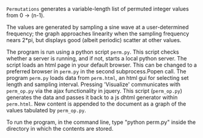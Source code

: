 `Permutations` generates a variable-length list of permuted integer values from 0 -> (n-1). 

The values are generated by sampling a sine wave at a user-determined frequency; the graph approaches linearity when the sampling frequency nears 2*pi, but displays good (albeit periodic) scatter at other values.

The program is run using a python script `perm.py`. 
This script checks whether a server is running, and if not, starts a local python server. 
The script loads an html page in your default browser. This can be changed to a preferred browser in `perm.py` in the second subprocess.Popen call. 
The program `perm.py` loads data from `perm.html`, an html gui for selecting set length and sampling interval. 
Pressing 'Visualize' communicates with `perm_op.py` via the ajax functionality in jquery. 
This script (`perm_op.py`) generates the data and passes it back to a js dhtml generator within `perm.html`. New content is appended to the document as a graph of the values tabulated by `perm_op.py`. 

To run the program, in the command line, type "python perm.py" inside the directory in which the contents are stored.  
